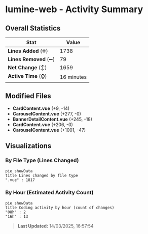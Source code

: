 # lumine-web - Activity Summary 

## Overall Statistics

| Stat                   | Value                                                             |
| ---------------------- | ----------------------------------------------------------------- |
| **Lines Added** (➕)   | 1738                                          |
| **Lines Removed** (➖) | 79                                        |
| **Net Change** (↕)    | 1659                |
| **Active Time** (⌚)   | 16 minutes |


## Modified Files
- **CardContent.vue** (+9, -14)
- **CarouselContent.vue** (+277, -0)
- **BannerDetailContent.vue** (+245, -18)
- **CardContent.vue** (+206, -0)
- **CarouselContent.vue** (+1001, -47)

## Visualizations

### By File Type (Lines Changed)

```mermaid
pie showData
title Lines changed by file type
".vue" : 1817
```

### By Hour (Estimated Activity Count)

```mermaid
pie showData
title Coding activity by hour (count of changes)
"08h" : 2
"16h" : 13
```


> **Last Updated:** 14/03/2025, 16:57:54